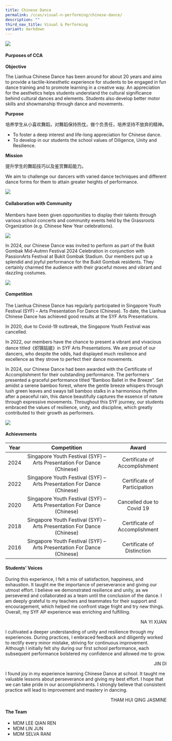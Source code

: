 ```yaml
---
title: Chinese Dance
permalink: /ccas/visual-n-performing/chinese-dance/
description: ""
third_nav_title: Visual & Performing
variant: markdown
---
```

![](/images/CCAs/Chinese%20Dance/1.png)

#### Purposes of CCA

**Objective**

The Lianhua Chinese Dance has been around for about 20 years and aims to provide a tactile-kinesthetic experience for students to be engaged in fun dance training and to promote learning in a creative way. An appreciation for the aesthetics helps students understand the cultural significance behind cultural dances and elements. Students also develop better motor skills and showmanship through dance and movements.

**Purpose**

培养学生从小喜欢舞蹈，对舞蹈保持热忱，做个负责任，培养坚持不放弃的精神。

*   To foster a deep interest and life-long appreciation for Chinese dance.
*   To develop in our students the school values of Diligence, Unity and Resilience.


**Mission**

提升学生的舞蹈技巧以及鉴赏舞蹈能力。

We aim to challenge our dancers with varied dance techniques and different dance forms for them to attain greater heights of performance.

![](/images/CCAs/Chinese%20Dance/2.png)

#### Collaboration with Community

Members have been given opportunities to display their talents through various school concerts and community events held by the Grassroots Organization (e.g. Chinese New Year celebrations).

![](/images/CCAs/Chinese%20Dance/3.png)

In 2024, our Chinese Dance was invited to perform as part of the Bukit Gombak Mid-Autmn Festival 2024 Celebration in conjunction with PassionArts Festival at Bukit Gombak Stadium. Our members put up a splendid and joyful performance for the Bukit Gombak residents. They certainly charmed the audience with their graceful moves and vibrant and dazzling costumes.

![](/images/CCAs/Chinese%20Dance/4.png)

#### Competition

The Lianhua Chinese Dance has regularly participated in Singapore Youth Festival (SYF) – Arts Presentation For Dance (Chinese). To date, the Lianhua Chinese Dance has achieved good results at the SYF Arts Presentations. 

In 2020, due to Covid-19 outbreak, the Singapore Youth Festival was cancelled. 

In 2022, our members have the chance to present a vibrant and vivacious dance titled《织锦姑娘》in SYF Arts Presentations. We are proud of our dancers, who despite the odds, had displayed much resilience and excellence as they strove to perfect their dance movements.

In 2024, our Chinese Dance had been awarded with the Certificate of Accomplishment for their outstanding performance. The performers presented a graceful performance titled “Bamboo Ballet in the Breeze”. Set amidst a serene bamboo forest, where the gentle breeze whispers through lush green leaves and sways tall bamboo stalks in a harmonious rhythm after a peaceful rain, this dance beautifully captures the essence of nature through expressive movements. Throughout this SYF journey, our students embraced the values of resilience, unity, and discipline, which greatly contributed to their growth as performers.

![](/images/CCAs/Chinese%20Dance/5.png)

#### Achievements


| Year |    Competition   |  Award   |
|:----:|:----------:|:-----------:|
| 2024 | Singapore Youth Festival (SYF) –  Arts Presentation For Dance (Chinese) |   Certificate of Accomplishment   |
| 2022 | Singapore Youth Festival (SYF) –  Arts Presentation For Dance (Chinese) |   Certificate of Participation   |
| 2020 | Singapore Youth Festival (SYF) – Arts Presentation For Dance (Chinese) |   Cancelled due to Covid 19   |
| 2018 | Singapore Youth Festival (SYF) – Arts Presentation For Dance (Chinese) | Certificate of Accomplishment |
| 2016 | Singapore Youth Festival (SYF) – Arts Presentation For Dance (Chinese) |   Certificate of Distinction  |

#### Students’ Voices

During this experience, I felt a mix of satisfaction, happiness, and exhaustion. It taught me the importance of perseverance and giving our utmost effort. I believe we demonstrated resilience and unity, as we persevered and collaborated as a team until the conclusion of the dance. I am deeply grateful to my teachers and teammates for their support and encouragement, which helped me confront stage fright and try new things. Overall, my SYF AP experience was enriching and fulfilling.

<p style="text-align: right">NA YI XUAN<br></p>

I cultivated a deeper understanding of unity and resilience through my experiences. During practices, I embraced feedback and diligently worked to rectify every minor mistake, striving for continuous improvement. Although I initially felt shy during our first school performance, each subsequent performance bolstered my confidence and allowed me to grow.

<p style="text-align: right"> JIN DI<br></p>

I found joy in my experience learning Chinese Dance at school. It taught me valuable lessons about perseverance and giving my best effort. I hope that we can take pride in our accomplishments. I strongly believe that consistent practice will lead to improvement and mastery in dancing.

<p style="text-align: right">THAM HUI QING JASMINE<br></p>

#### The Team

* MDM LEE QIAN REN
* MDM LIN JUN
* MDM SELVA RANI
